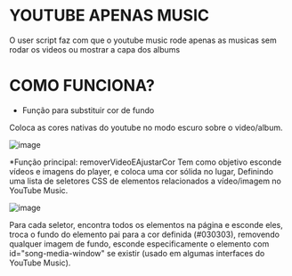 # YOUTUBE APENAS MUSIC

O user script faz com que o youtube music rode apenas as musicas sem rodar os videos ou mostrar a capa dos albums 

# COMO FUNCIONA?

* Função para substituir cor de fundo

Coloca as cores nativas do youtube no modo escuro sobre o video/album.

![image](https://github.com/user-attachments/assets/2e5fce3e-8626-4fec-baa7-475963cd8898)

*Função principal: removerVideoEAjustarCor
Tem como objetivo esconde vídeos e imagens do player, e coloca uma cor sólida no lugar, Definindo uma lista de seletores CSS de elementos relacionados a vídeo/imagem no YouTube Music.

![image](https://github.com/user-attachments/assets/9bbf64a2-2f5f-4442-8a8d-22adb41ae0ed)

Para cada seletor, encontra todos os elementos na página e esconde eles, troca o fundo do elemento pai para a cor definida (#030303), removendo qualquer imagem de fundo, esconde especificamente o elemento com id="song-media-window" se existir (usado em algumas interfaces do YouTube Music).

